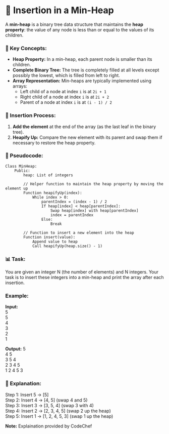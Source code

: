 # 🌟 Insertion in a Min-Heap

A **min-heap** is a binary tree data structure that maintains the **heap property**: the value of any node is less than or equal to the values of its children.

### 📝 Key Concepts:
- **Heap Property:** In a min-heap, each parent node is smaller than its children.
- **Complete Binary Tree:** The tree is completely filled at all levels except possibly the lowest, which is filled from left to right.
- **Array Representation:** Min-heaps are typically implemented using arrays:
  - Left child of a node at index `i` is at `2i + 1`
  - Right child of a node at index `i` is at `2i + 2`
  - Parent of a node at index `i` is at `(i - 1) / 2`

### 🔄 Insertion Process:
1. **Add the element** at the end of the array (as the last leaf in the binary tree).
2. **Heapify Up:** Compare the new element with its parent and swap them if necessary to restore the heap property.

### 🧩 Pseudocode:
```plaintext
Class MinHeap:
    Public:
        heap: List of integers

        // Helper function to maintain the heap property by moving the element up
        Function heapifyUp(index):
            While index > 0:
                parentIndex = (index - 1) / 2
                If heap[index] < heap[parentIndex]:
                    Swap heap[index] with heap[parentIndex]
                    index = parentIndex
                Else:
                    Break

        // Function to insert a new element into the heap
        Function insert(value):
            Append value to heap
            Call heapifyUp(heap.size() - 1)

```

### 📊 Task:
You are given an integer N (the number of elements) and N integers. Your task is to insert these integers into a min-heap and print the array after each insertion.

### Example:
**Input:**  
5  
5  
4  
3  
2  
1  

**Output:**
5  
4 5  
3 5 4  
2 3 4 5  
1 2 4 5 3  

### 📌 Explanation:
Step 1: Insert 5 → [5]  
Step 2: Insert 4 → [4, 5] (swap 4 and 5)  
Step 3: Insert 3 → [3, 5, 4] (swap 3 with 4)  
Step 4: Insert 2 → [2, 3, 4, 5] (swap 2 up the heap)  
Step 5: Insert 1 → [1, 2, 4, 5, 3] (swap 1 up the heap)  

**Note:** Explaination provided by CodeChef

